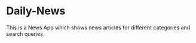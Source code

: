 # Daily-News
This is a News App which shows news articles for different categories and search queries.

